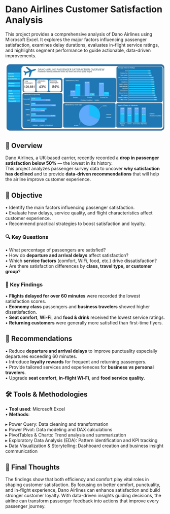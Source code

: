# Dano Airlines Customer Satisfaction Analysis  
This project provides a comprehensive analysis of Dano Airlines using Microsoft Excel. It explores the major factors influencing passenger satisfaction, examines delay durations, evaluates in-flight service ratings, and highlights segment performance to guide actionable, data-driven improvements.

 <p align="center">
  <img src="./DANO%20AIRLINE%20DASHBOARD.jpg" alt="Dano Airlines Dashboard" width="800">
</p>

## 🧭 Overview  
Dano Airlines, a UK-based carrier, recently recorded a **drop in passenger satisfaction below 50%** — the lowest in its history.  
This project analyzes passenger survey data to uncover **why satisfaction has declined** and to provide **data-driven recommendations** that will help the airline improve customer experience.

## 🎯 Objective  
• Identify the main factors influencing passenger satisfaction.  
• Evaluate how delays, service quality, and flight characteristics affect customer experience.  
• Recommend practical strategies to boost satisfaction and loyalty.  

### 🔍 Key Questions  
• What percentage of passengers are satisfied?  
• How do **departure and arrival delays** affect satisfaction?  
• Which **service factors** (comfort, WiFi, food, etc.) drive dissatisfaction?  
• Are there satisfaction differences by **class, travel type, or customer group**?

### 📌 Key Findings  
• **Flights delayed for over 60 minutes** were recorded the lowest satisfaction scores.  
• **Economy class** passengers and **business travelers** showed higher dissatisfaction.  
• **Seat comfort**, **Wi-Fi**, and **food & drink** received the lowest service ratings.  
• **Returning customers** were generally more satisfied than first-time flyers.  
  
## 🚀 Recommendations
 
• Reduce **departure and arrival delays** to improve punctuality especially departures exceeding 60 minutes.  
• Introduce **loyalty rewards** for frequent and returning passengers.  
• Provide tailored services and experieneces for **business vs personal travelers**.  
• Upgrade **seat comfort**, **in-flight Wi-Fi**, and **food service quality**. 

 ## 🛠️ Tools & Methodologies 

• **Tool used**: Microsoft Excel  
• **Methods**:

  ▸ Power Query: Data cleaning and transformation  
  ▸ Power Pivot: Data modeling and DAX calculations  
  ▸ PivotTables & Charts: Trend analysis and summarization  
  ▸ Exploratory Data Analysis (EDA): Pattern identification and KPI tracking  
  ▸ Data Visualization & Storytelling: Dashboard creation and business insight communication  

## 🎯 Final Thoughts  
The findings show that both efficiency and comfort play vital roles in shaping customer satisfaction.
By focusing on better comfort, punctuality, and in-flight experience, Dano Airlines can enhance satisfaction and build stronger customer loyalty.
With data-driven insights guiding decisions, the airline can transform passenger feedback into actions that improve every passenger journey.
